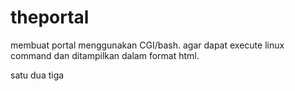 # theportal
membuat portal menggunakan CGI/bash.
agar dapat execute linux command dan ditampilkan dalam format html.

satu dua tiga
